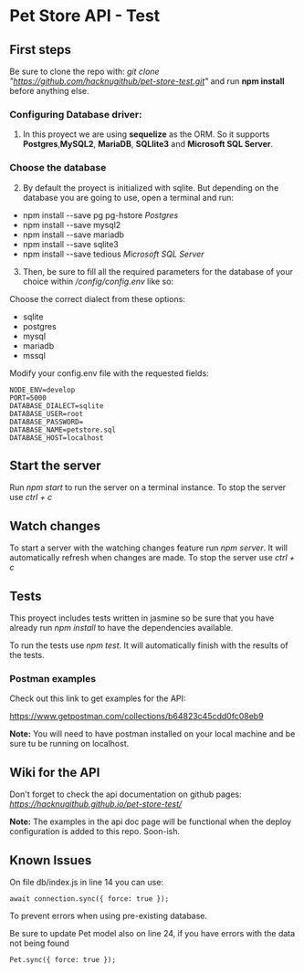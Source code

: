 # Pet Store API - Test

## First steps

Be sure to clone the repo with: _git clone "https://github.com/hacknugithub/pet-store-test.git"_ and run **npm install** before anything else.

### Configuring Database driver:

1. In this proyect we are using **sequelize** as the ORM. So it supports **Postgres**,**MySQL2**, **MariaDB**, **SQLlite3** and **Microsoft SQL Server**.

### Choose the database

2. By default the proyect is initialized with sqlite. But depending on the database you are going to use, open a terminal and run:

- npm install --save pg pg-hstore _Postgres_
- npm install --save mysql2
- npm install --save mariadb
- npm install --save sqlite3
- npm install --save tedious _Microsoft SQL Server_

3. Then, be sure to fill all the required parameters for the database of your choice within _/config/config.env_ like so:

Choose the correct dialect from these options:

- sqlite
- postgres
- mysql
- mariadb
- mssql

Modify your config.env file with the requested fields:

```
NODE_ENV=develop
PORT=5000
DATABASE_DIALECT=sqlite
DATABASE_USER=root
DATABASE_PASSWORD=
DATABASE_NAME=petstore.sql
DATABASE_HOST=localhost
```

## Start the server

Run _npm start_ to run the server on a terminal instance. To stop the server use _ctrl + c_

## Watch changes

To start a server with the watching changes feature run _npm server_. It will automatically refresh when changes are made. To stop the server use _ctrl + c_

## Tests

This proyect includes tests written in jasmine so be sure that you have already run _npm install_ to have the dependencies available.

To run the tests use _npm test_. It will automatically finish with the results of the tests.

### Postman examples

Check out this link to get examples for the API:

https://www.getpostman.com/collections/b64823c45cdd0fc08eb9

**Note:** You will need to have postman installed on your local machine and be sure tu be running on localhost.

## Wiki for the API

Don't forget to check the api documentation on github pages:
_https://hacknugithub.github.io/pet-store-test/_

**Note:** The examples in the api doc page will be functional when the deploy configuration is added to this repo. Soon-ish.

## Known Issues

On file db/index.js in line 14 you can use:

```
await connection.sync({ force: true });
```

To prevent errors when using pre-existing database.

Be sure to update Pet model also on line 24, if you have errors with the data not being found

```
Pet.sync({ force: true });
```
